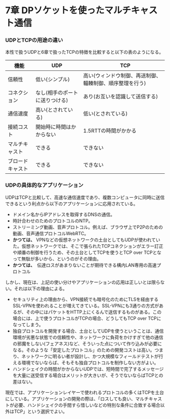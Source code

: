 # 7章 DPソケットを使ったマルチキャスト通信

### UDPとTCPの用途の違い

本性で扱うUDPと6章で扱ったTCPの特徴を比較すると以下の表のようになる。

|  機能  |  UDP  |　TCP |
| ---- | ---- | ---- |
|  信頼性  |  低い(シンプル)  | 高い(ウィンドウ制御、再送制御、輻輳制御、順序整理を行う) |
|  コネクション |  なし(相手のポートに送りつける)  | あり(お互いを認識して送信する) |
|  通信速度  |  高い(とされている) | 低い(とされている) |
|  接続コスト  |  開始時に時間はかからない  | 1.5RTTの時間がかかる |
|  マルチキャスト  |  できる | できない |
|  ブロードキャスト  |  できる  | できない |

### UDPの具体的なアプリケーション

UDPはTCPと比較して、高速な通信速度であり、複数コンピュータに同時に送信できるという利点から以下のアプリケーションに応用されている。

- ドメイン名からIPアドレスを取得するDNSの通信。
- 時計合わせのためのプロトコルのNTP。
- ストリーミング動画、音声プロトコル。例えば、ブラウザ上でP2Pのための動画、音声通信プロトコルWebRTC。
- **かつては、** VPNなどの仮想ネットワークの土台としてもUDPが使われていた。仮想ネットワークでは、そこで張られたTCPコネクションがエラー訂正や順番の制御を行うため、その土台としてTCPを使うとTCP over TCPとなって無駄が多いから、というのがその理由。
- **かつては、**　伝達ロスがあまりないことが期待できる構内LAN専用の高速プロトコル

しかし、現在は、上記の使い分けやアプリケーションの応用は正しいとは限らない。それは以下の理由による。

- セキュリティ上の理由から、VPN接続でも暗号化のためにTLSを経由するSSL-VPNを使われることが増えてきている。SSL-VPNにも3通りの方式があるが、その中にはパケットをHTTP上にくるんで送信するものがある。この場合には、上で使うプロトコルがTCPの場合、どうしてもTCP over TCPになってしまう。
- 独自プロトコルを開発する場合、土台としてUDPを使うということは、通信環境が劣悪な状態での信頼性や、ネットワークに負荷をかけすぎて他の通信の邪魔をしない(フェアネス)など、そういった点について作り込みが必要になる。そのような「安定したプロトコル」のための開発コストは高い。つまり、ネットワークに明るい者が設計し、かつ大規模なフィールドテストが行える環境でないならば、そもそも独自プロトコルを制作しない方がよい。
- ハンドシェイクの時間がかからないUDPでは、短時間で完了するメッセージを大量に送受信する場合はメリットが大きいが、そうでないならばTCPとの差はない。

現在では、アプリケーションレイヤーで使われるプロトコルの多くはTCPを土台にしている。アプリケーションの開発の際は、「ロスしても良い、マルチキャストが必要、ハンドシェイクの手間すら惜しいなどの特別な条件に合致する場合以外はTCP」という選択でよい。